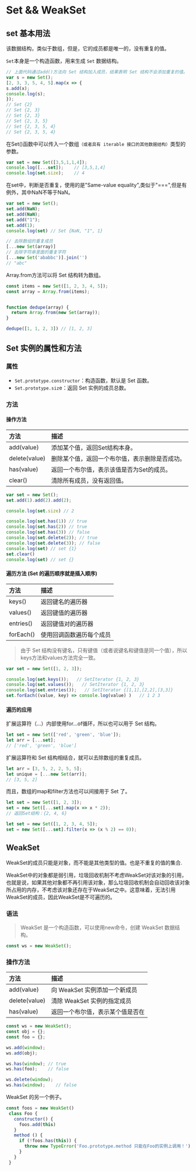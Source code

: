 # Set && WeakSet  <Badge text="ES6" type="warning"/>


## set 基本用法
该数据结构，类似于数组，但是，它的成员都是唯一的，没有重复的值。

`Set`本身是一个构造函数，用来生成 `Set` 数据结构。


```javascript
// 上面代码通过add()方法向 Set 结构加入成员，结果表明 Set 结构不会添加重复的值。
var s = new Set();
[2, 3, 3, 5, 4, 5].map(x => {
s.add(x);
console.log(s);
});
// Set {2}
// Set {2, 3}
// Set {2, 3}
// Set {2, 3, 5}
// Set {2, 3, 5, 4}
// Set {2, 3, 5, 4}
```

在Set()函数中可以传入一个数组`（或者具有 iterable 接口的其他数据结构）`类型的参数。
```javascript
var set = new Set([3,5,1,1,4]);
console.log([...set]);    // [3,5,1,4]
console.log(set.size);    // 4
```

在set中，判断是否重复，使用的是"Same-value equality",类似于"===",但是有例外，其中NaN不等于NaN。
```javascript
var set = new Set();
set.add(NaN);
set.add(NaN);
set.add("1");
set.add(1);
console.log(set) // Set {NaN, "1", 1}
```

```js
// 去除数组的重复成员
[...new Set(array)]
// 去除字符串里面的重复字符
[...new Set('ababbc')].join('')
// "abc"
```

Array.from方法可以将 Set 结构转为数组。
```js
const items = new Set([1, 2, 3, 4, 5]);
const array = Array.from(items);


function dedupe(array) {
  return Array.from(new Set(array));
}

dedupe([1, 1, 2, 3]) // [1, 2, 3]
```

## Set 实例的属性和方法

### 属性
* `Set.prototype.constructor`：构造函数，默认是 Set 函数。
* `Set.prototype.siz`e：返回 Set 实例的成员总数。

### 方法
#### 操作方法

| 方法     | 描述    |
| :------------- | :------------- |
| add(value)      | 添加某个值，返回Set结构本身。       |
| delete(value)| 删除某个值，返回一个布尔值，表示删除是否成功。|
| has(value)| 返回一个布尔值，表示该值是否为Set的成员。|
| clear()| 清除所有成员，没有返回值。|

```javascript
var set = new Set();
set.add(1).add(2).add(2);

console.log(set.size) // 2

console.log(set.has(1)) // true
console.log(set.has(2)) // true
console.log(set.has(3)) // false
console.log(set.delete(2)); // true
console.log(set.delete(3)); // false
console.log(set) // set {1}
set.clear()
console.log(set) // set {}
```

#### 遍历方法 (Set 的遍历顺序就是插入顺序)
| 方法     | 描述    |
| :------------- | :------------- |
| keys()| 返回键名的遍历器|
| values()| 返回键值的遍历器|
| entries()| 返回键值对的遍历器|
| forEach()| 使用回调函数遍历每个成员|
>由于 Set 结构没有键名，只有键值（或者说键名和键值是同一个值），所以keys方法和values方法完全一致。

```javascript
var set = new Set([1, 2, 3]);

console.log(set.keys());   // SetIterator {1, 2, 3}
console.log(set.values());   // SetIterator {1, 2, 3}
console.log(set.entries());   // SetIterator {[1,1],[2,2],[3,3]}
set.forEach((value, key) => console.log(value) )   // 1 2 3
```

#### 遍历的应用
扩展运算符（...）内部使用for...of循环，所以也可以用于 Set 结构。
```js
let set = new Set(['red', 'green', 'blue']);
let arr = [...set];
// ['red', 'green', 'blue']
```
扩展运算符和 Set 结构相结合，就可以去除数组的重复成员。
```js
let arr = [3, 5, 2, 2, 5, 5];
let unique = [...new Set(arr)];
// [3, 5, 2]
```
而且，数组的map和filter方法也可以间接用于 Set 了。
```js
let set = new Set([1, 2, 3]);
set = new Set([...set].map(x => x * 2));
// 返回Set结构：{2, 4, 6}

let set = new Set([1, 2, 3, 4, 5]);
set = new Set([...set].filter(x => (x % 2) == 0));
```


## WeakSet
WeakSet的成员只能是对象，而不能是其他类型的值。也是不重复的值的集合.

WeakSet中的对象都是弱引用，垃圾回收机制不考虑WeakSet对该对象的引用，也就是说，如果其他对象都不再引用该对象，那么垃圾回收机制会自动回收该对象所占用的内存，不考虑该对象还存在于WeakSet之中。这意味着，无法引用WeakSet的成员，因此WeakSet是不可遍历的。

### 语法
> WeakSet 是一个构造函数，可以使用new命令，创建 WeakSet 数据结构。
```js
const ws = new WeakSet();
```

### 操作方法

| 方法     | 描述    |
| :------------- | :------------- |
| add(value)      | 向 WeakSet 实例添加一个新成员 |
| delete(value)| 清除 WeakSet 实例的指定成员|
| has(value)| 返回一个布尔值，表示某个值是否在|
```js
const ws = new WeakSet();
const obj = {};
const foo = {};

ws.add(window);
ws.add(obj);

ws.has(window); // true
ws.has(foo);    // false

ws.delete(window);
ws.has(window);    // false
```

 WeakSet 的另一个例子。
 ```js
 const foos = new WeakSet()
  class Foo {
    constructor() {
      foos.add(this)
    }
    method () {
      if (!foos.has(this)) {
        throw new TypeError('Foo.prototype.method 只能在Foo的实例上调用！');
      }
    }
  }
```